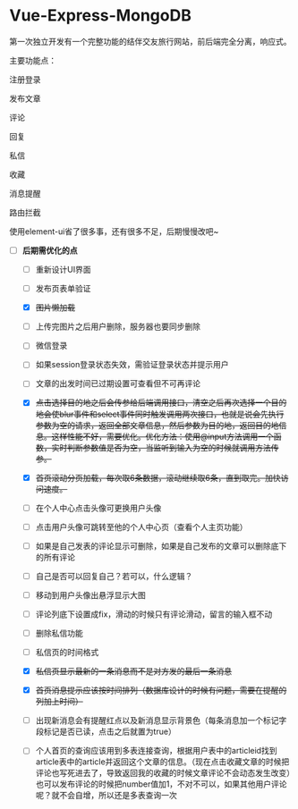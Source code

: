 # Vue-Express-MongoDB
第一次独立开发有一个完整功能的结伴交友旅行网站，前后端完全分离，响应式。

主要功能点：
 
注册登录

发布文章

评论

回复

私信

收藏

消息提醒

路由拦截

使用element-ui省了很多事，还有很多不足，后期慢慢改吧~

- [ ] **后期需优化的点**
    
    - [ ] 重新设计UI界面
    
    - [ ] 发布页表单验证
    
    - [x] <del>图片懒加载</del>
    
    - [ ] 上传完图片之后用户删除，服务器也要同步删除
    
    - [ ] 微信登录
    
    - [ ] 如果session登录状态失效，需验证登录状态并提示用户
    
    - [ ] 文章的出发时间已过期设置可查看但不可再评论
    
    - [x] <del>点击选择目的地之后会传参给后端调用接口，清空之后再次选择一个目的地会使blur事件和select事件同时触发调用两次接口，也就是说会先执行参数为空的请求，返回全部文章信息，然后参数为目的地，返回目的地信息。这样性能不好，需要优化。优化方法：使用@input方法调用一个函数，实时判断参数值是否为空，当监听到输入为空的时候就调用方法传参。</del>
    
    - [x] <del>首页滚动分页加载，每次取6条数据，滚动继续取6条，直到取完。加快访问速度。</del>
    
    - [ ] 在个人中心点击头像可更换用户头像
    
    - [ ] 点击用户头像可跳转至他的个人中心页（查看个人主页功能）
    
    - [ ] 如果是自己发表的评论显示可删除，如果是自己发布的文章可以删除底下的所有评论
    
    - [ ] 自己是否可以回复自己？若可以，什么逻辑？
    
    - [ ] 移动到用户头像出悬浮显示大图
    
    - [ ] 评论列底下设置成fix，滑动的时候只有评论滑动，留言的输入框不动
    
    - [ ] 删除私信功能
    
    - [ ] 私信页的时间格式
    
    - [x] <del>私信页显示最新的一条消息而不是对方发的最后一条消息</del>
    
    - [x] <del>首页消息提示应该按时间排列（数据库设计的时候有问题，需要在提醒的列加上时间）</del>
    
    - [ ] 出现新消息会有提醒红点以及新消息显示背景色（每条消息加一个标记字段标记是否已读，点击之后就置为true）
    
    - [ ] 个人首页的查询应该用到多表连接查询，根据用户表中的articleid找到article表中的article并返回这个文章的信息。（现在点击收藏文章的时候把评论也写死进去了，导致返回我的收藏的时候文章评论不会动态发生改变）也可以发布评论的时候把number值加1，不对不可以，如果其他用户评论呢？就不会自增，所以还是多表查询一次
